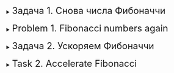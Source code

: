 <details>
<summary><font size="+2">Задача 1. Снова числа Фибоначчи</font></summary><br>

Напишите ещё раз программу, которая реализует рекурсивный подсчёт чисел Фибоначчи. Не заглядывайте в ваше предыдущее решение, постарайтесь написать его заново.

Кроме написания кода нужно оценить сложность вашего алгоритма вычисления n-го числа Фибоначчи по скорости и по памяти.
</details>
<br>

<details>
<summary><font size="+2">Problem 1. Fibonacci numbers again</font></summary><br>

Write again a program that implements recursive calculation of Fibonacci numbers. Don't look at your previous solution, try to write it again.

In addition to writing code, you need to evaluate the complexity of your algorithm for calculating the nth Fibonacci number in terms of speed and memory.
</details>
<br>

<details>
<summary><font size="+2">Задача 2. Ускоряем Фибоначчи</font></summary><br>

Наивное решение задачи по вычислению чисел Фибоначчи является довольно дорогим по времени, при этом совсем не использует дополнительную память. Давайте исправим это с помощью применения динамического программирования к рекурсии.

Ваша задача — изменить алгоритм вычисления n-го числа Фибоначчи так, чтобы сложность алгоритма по скорости составляла `O(n)` и по памяти тоже была порядка `O(n)`.
</details>
<br>

<details>
<summary><font size="+2">Task 2. Accelerate Fibonacci</font></summary><br>

The naive solution to the problem of calculating Fibonacci numbers is quite time-consuming, and does not use any additional memory at all. Let's fix this by applying dynamic programming to recursion.

Your task is to change the algorithm for calculating the nth Fibonacci number so that the speed complexity of the algorithm is `O(n)` and the memory complexity is also of the order of `O(n)`.
</details>
<br>